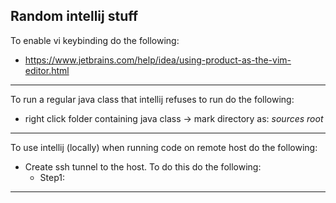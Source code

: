 
## Random intellij stuff

To enable vi keybinding do the following:
  - https://www.jetbrains.com/help/idea/using-product-as-the-vim-editor.html

-------------------------------------

To run a regular java class that intellij refuses to run do the following:
  - right click folder containing java class -> mark directory as: *sources root*
  
-------------------------------------


To use intellij (locally) when running code on remote host do the following:
  - Create ssh tunnel to the host. To do this do the following:
    - Step1:
-------------------------------------
